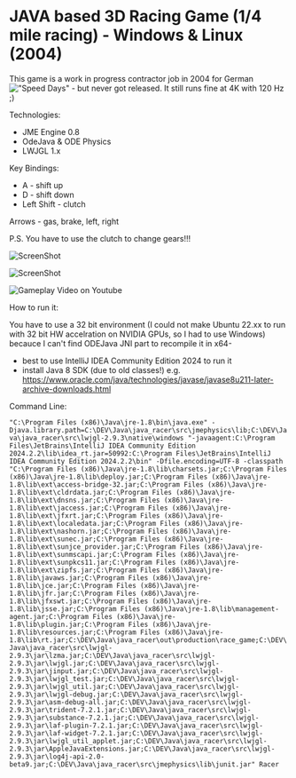 # JAVA based 3D Racing Game (1/4 mile racing) - Windows & Linux (2004)
This game is a work in progress contractor job in 2004 for German !["Speed Days"](https://www.takt-magazin.de/magazin/speeddays_211078) - but never got released.
It still runs fine at 4K with 120 Hz ;)

Technologies: 
  * JME Engine 0.8
  * OdeJava & ODE Physics
  * LWJGL 1.x

Key Bindings: 

* A - shift up
* D - shift down
* Left Shift - clutch

Arrows - gas, brake, left, right

P.S. You have to use the clutch to change gears!!!


![ScreenShot](https://raw.github.com/tbruckschlegel//java_racer/main/shot2.png)

![ScreenShot](https://raw.github.com/tbruckschlegel//java_racer/main/shot1.png)

![Gameplay Video on Youtube](https://youtu.be/ylgMphfeElM)




How to run it:

You have to use a 32 bit environment (I could not make Ubuntu 22.xx to run with 32 bit HW accelration on NVIDIA GPUs, so I had to use Windows) becauce I can't find ODEJava JNI part to recompile it in x64-

 * best to use IntelliJ IDEA Community Edition 2024 to run it
 * install Java 8 SDK (due to old classes!) e.g. https://www.oracle.com/java/technologies/javase/javase8u211-later-archive-downloads.html

Command Line:

```"C:\Program Files (x86)\Java\jre-1.8\bin\java.exe" -Djava.library.path=C:\DEV\Java\java_racer\src\jmephysics\lib;C:\DEV\Java\java_racer\src\lwjgl-2.9.3\native\windows "-javaagent:C:\Program Files\JetBrains\IntelliJ IDEA Community Edition 2024.2.2\lib\idea_rt.jar=50992:C:\Program Files\JetBrains\IntelliJ IDEA Community Edition 2024.2.2\bin" -Dfile.encoding=UTF-8 -classpath "C:\Program Files (x86)\Java\jre-1.8\lib\charsets.jar;C:\Program Files (x86)\Java\jre-1.8\lib\deploy.jar;C:\Program Files (x86)\Java\jre-1.8\lib\ext\access-bridge-32.jar;C:\Program Files (x86)\Java\jre-1.8\lib\ext\cldrdata.jar;C:\Program Files (x86)\Java\jre-1.8\lib\ext\dnsns.jar;C:\Program Files (x86)\Java\jre-1.8\lib\ext\jaccess.jar;C:\Program Files (x86)\Java\jre-1.8\lib\ext\jfxrt.jar;C:\Program Files (x86)\Java\jre-1.8\lib\ext\localedata.jar;C:\Program Files (x86)\Java\jre-1.8\lib\ext\nashorn.jar;C:\Program Files (x86)\Java\jre-1.8\lib\ext\sunec.jar;C:\Program Files (x86)\Java\jre-1.8\lib\ext\sunjce_provider.jar;C:\Program Files (x86)\Java\jre-1.8\lib\ext\sunmscapi.jar;C:\Program Files (x86)\Java\jre-1.8\lib\ext\sunpkcs11.jar;C:\Program Files (x86)\Java\jre-1.8\lib\ext\zipfs.jar;C:\Program Files (x86)\Java\jre-1.8\lib\javaws.jar;C:\Program Files (x86)\Java\jre-1.8\lib\jce.jar;C:\Program Files (x86)\Java\jre-1.8\lib\jfr.jar;C:\Program Files (x86)\Java\jre-1.8\lib\jfxswt.jar;C:\Program Files (x86)\Java\jre-1.8\lib\jsse.jar;C:\Program Files (x86)\Java\jre-1.8\lib\management-agent.jar;C:\Program Files (x86)\Java\jre-1.8\lib\plugin.jar;C:\Program Files (x86)\Java\jre-1.8\lib\resources.jar;C:\Program Files (x86)\Java\jre-1.8\lib\rt.jar;C:\DEV\Java\java_racer\out\production\race_game;C:\DEV\Java\java_racer\src\lwjgl-2.9.3\jar\lzma.jar;C:\DEV\Java\java_racer\src\lwjgl-2.9.3\jar\lwjgl.jar;C:\DEV\Java\java_racer\src\lwjgl-2.9.3\jar\jinput.jar;C:\DEV\Java\java_racer\src\lwjgl-2.9.3\jar\lwjgl_test.jar;C:\DEV\Java\java_racer\src\lwjgl-2.9.3\jar\lwjgl_util.jar;C:\DEV\Java\java_racer\src\lwjgl-2.9.3\jar\lwjgl-debug.jar;C:\DEV\Java\java_racer\src\lwjgl-2.9.3\jar\asm-debug-all.jar;C:\DEV\Java\java_racer\src\lwjgl-2.9.3\jar\trident-7.2.1.jar;C:\DEV\Java\java_racer\src\lwjgl-2.9.3\jar\substance-7.2.1.jar;C:\DEV\Java\java_racer\src\lwjgl-2.9.3\jar\laf-plugin-7.2.1.jar;C:\DEV\Java\java_racer\src\lwjgl-2.9.3\jar\laf-widget-7.2.1.jar;C:\DEV\Java\java_racer\src\lwjgl-2.9.3\jar\lwjgl_util_applet.jar;C:\DEV\Java\java_racer\src\lwjgl-2.9.3\jar\AppleJavaExtensions.jar;C:\DEV\Java\java_racer\src\lwjgl-2.9.3\jar\log4j-api-2.0-beta9.jar;C:\DEV\Java\java_racer\src\jmephysics\lib\junit.jar" Racer```
